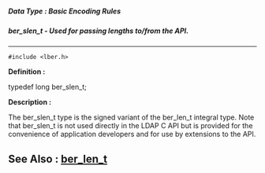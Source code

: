 ##### Data Type : Basic Encoding Rules
##### ber_slen_t - Used for passing lengths to/from the API.
---
```
#include <lber.h>
```

**Definition :**

typedef long ber_slen_t;

**Description :**

The ber_slen_t type is the signed variant of the ber_len_t integral type. Note that ber_slen_t is not used directly in the LDAP C API but is provided for the convenience of application developers and for use by extensions to the API.


**See Also :**
[ber_len_t](/domino-c-api-docs/reference/Data/ber_len_t)
---

